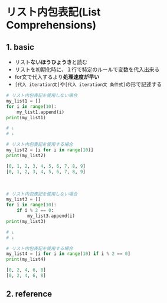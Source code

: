 # リスト内包表記(List Comprehensions)

## 1. basic
- リスト**ないほうひょうき**と読む
- リストを初期化時に、１行で特定のルールで変数を代入出来る
- for文で代入するより**処理速度が早い**
- `[代入 iteration文]`や`[代入 iteration文 条件式]`の形で記述する


```python title="python ソースコード"  hl_lines="2-4 12"
# リスト内包表記を使用しない場合
my_list1 = []
for i in range(10):
    my_list1.append(i)
print(my_list1)

# ↓
# ↓

# リスト内包表記を使用する場合
my_list2 = [i for i in range(10)]
print(my_list2)
```

```python  title="python 出力結果"
[0, 1, 2, 3, 4, 5, 6, 7, 8, 9]
[0, 1, 2, 3, 4, 5, 6, 7, 8, 9]
```

<br>

```python title="python ソースコード"  hl_lines="1 3"
# リスト内包表記を使用しない場合
my_list3 = []
for i in range(10):
    if i % 2 == 0:
        my_list3.append(i)
print(my_list3)

# ↓
# ↓

# リスト内包表記を使用する場合
my_list4 = [i for i in range(10) if i % 2 == 0]
print(my_list4)
```

```python  title="python 出力結果"
[0, 2, 4, 6, 8]
[0, 2, 4, 6, 8]
```

## 2. reference
